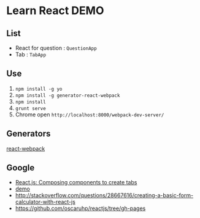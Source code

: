 # Learn React DEMO

## List

 - React for question : `QuestionApp`
 - Tab : `TabApp`

## Use
 1. `npm install -g yo `
 2. `npm install -g generator-react-webpack`
 3. `npm install`
 4. `grunt serve`
 5. Chrome open `http://localhost:8000/webpack-dev-server/`

## Generators

 [react-webpack](https://github.com/newtriks/generator-react-webpack)

## Google

 - [React.js: Composing components to create tabs](http://stackoverflow.com/questions/20872632/react-js-composing-components-to-create-tabs)
  - [demo](http://jsfiddle.net/NV/5YRG9/)
 - http://stackoverflow.com/questions/28667616/creating-a-basic-form-calculator-with-react-js
 - https://github.com/oscaruhp/reactjs/tree/gh-pages
